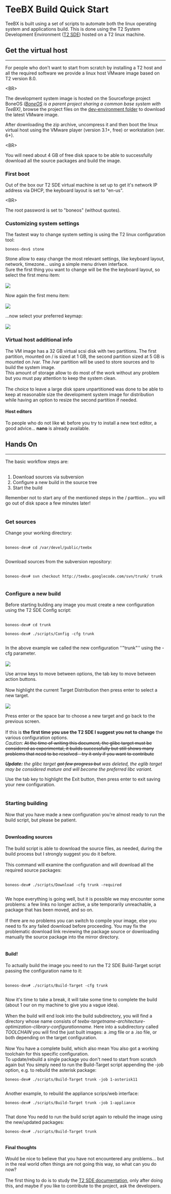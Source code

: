 # TeeBX Build Quick Start #
TeeBX is built using a set of scripts to automate both the linux operating system and applications build. This is done using the T2 System Development Environment ([T2 SDE](http://www.t2-project.org/)) hosted on a T2 linux machine.

## Get the virtual host ##

---

For people who don't want to start from scratch by installing a T2 host and all the required software we provide a  linux host VMware image based on T2 version 8.0.

&lt;BR&gt;

The development system image is hosted on the Sourceforge project BoneOS _([BoneOS](http://sourceforge.net/projects/boneos/) is a parent project sharing a common base system with TeeBX)_, browse the project files on the [dev-environment folder](http://sourceforge.net/projects/boneos/files/00-dev-environment/) to download the latest VMware image.

After downloading the zip archive, uncompress it and then boot the linux virtual host using the VMware player (version 3.1+, free) or workstation (ver. 6+).

&lt;BR&gt;

You will need about 4 GB of free disk space to be able to successfully download all the source packages and build the image.

### First boot ###
Out of the box our T2 SDE virtual machine is set up to get it's network IP address via DHCP, the keyboard layout is set to "en-us".

&lt;BR&gt;

The root password is set to "boneos" (without quotes).

### Customizing system settings ###
The fastest way to change system setting is using the T2 linux configuration tool:

```
boneos-dev$ stone
```
Stone allow to easy change the most relevant settings, like keyboard layout, network, timezone... using a simple menu driven interface.<br>Sure the first thing you want to change will be the the keyboard layout, so select the first menu item:<br>
<br>
<img src='http://teebx.googlecode.com/svn/wiki/t2-stone-00.png' />

Now again the first menu item:<br>
<br>
<img src='http://teebx.googlecode.com/svn/wiki/t2-stone-01-sysconfig.png' />

...now select your preferred keymap:<br>
<br>
<img src='http://teebx.googlecode.com/svn/wiki/t2-stone-02-sysconfig-keymap.png' />

<h3>Virtual host additional info</h3>
The VM image has a 32 GB virtual scsi disk with two partitions. The first partition, mounted on /  is sized at 1 GB, the second partition sized at 5 GB is mounted on /var. The /var partition will be used to store sources and to build the system image.<br>This amount of storage allow to do most of the work without any problem but you must pay attention to keep the system clean.<br>
<br>
The choice to leave a large disk spare unpartitioned was done to be able to keep at reasonable size the development system image for distribution while having an option to resize the second partition if needed.<br>
<h4>Host editors</h4>
To people who do not like <b>vi</b>: before you try to install a new text editor, a good advice... <b>nano</b> is already available.<br>
<h2>Hands On</h2>
<hr />
The basic workflow steps are:<br>
<br>
<ol><li>Download sources via subversion<br>
</li><li>Configure a new build in the source tree<br>
</li><li>Start the build</li></ol>

Remember not to start any of the mentioned steps in the / parttion... you will go out of disk space a few minutes later!<br>
<br>
<h3>Get sources</h3>
Change your working directory:<br>
<br>
<pre><code>boneos-dev# cd /var/devel/public/teebx<br>
</code></pre>
Download sources from the subversion repository:<br>
<br>
<pre><code>boneos-dev# svn checkout http://teebx.googlecode.com/svn/trunk/ trunk<br>
</code></pre>
<h3>Configure a new build</h3>
Before starting bulding any image you must create a new configuration using the T2 SDE Config script:<br>
<br>
<pre><code>boneos-dev# cd trunk<br>
boneos-dev# ./scripts/Config -cfg trunk<br>
</code></pre>
In the above example we called the new configuration ''"trunk"'' using the -cfg parameter.<br>
<br>
<img src='http://teebx.googlecode.com/svn/wiki/start-config-step01.png' />

Use arrow keys to move between options, the tab key to move between action buttons.<br>
<br>
Now highlight the current Target Distribution then press enter to select a new target.<br>
<br>
<img src='http://teebx.googlecode.com/svn/wiki/start-config-step02.png' />

Press enter or the space bar to choose a new target and go back to the previous screen.<br>
<br>
If this is <b>the first time you use the T2 SDE I suggest you not to change</b> the various configuration options.<br>
<i>Caution</i>: <del>At the time of writing this document, the glibc target must be considered as experimental, it builds successfully but still shows many problems that need to be resolved - try it only if you want to contribute</del>

<i><b>Update:</b> the glibc target <del>got few progress but</del> was deleted, the eglib target may be considered mature and will become the preferred libc variant.</i>

Use the tab key to highlight the Exit button, then press enter to exit saving your new configuration.<br>
<br>
<h3>Starting building</h3>
Now that you have made a new configuration you're almost ready to run the build script, but please be patient.<br>
<br>
<h4>Downloading sources</h4>
The build script is able to download the source files, as needed, during the build process but I strongly suggest you do it before.<br>
<br>
This command will examine the configuration and will download all the required source packages:<br>
<br>
<pre><code>boneos-dev# ./scripts/Download -cfg trunk -required<br>
</code></pre>
We hope everything is going well, but it is possible we may encounter some problems: a few links no longer active, a site temporarily unreachable, a package that has been moved, and so on.<br>
<br>
If there are no problems you can switch to compile your image, else you need to fix any failed download before proceeding. You may fix the problematic download link reviewing the package source or downloading manually the source package into the mirror directory.<br>
<br>
<h4>Build!</h4>
To actually build the image you need to run the T2 SDE Build-Target script passing the configuration name to it:<br>
<br>
<pre><code>boneos-dev# ./scripts/Build-Target -cfg trunk<br>
</code></pre>
Now it's time to take a break,  it will take some time to complete the build (about 1 our on my machine to give you a vague idea).<br>
<br>
When the build will end look into the build subdirectory, you will find a directory whose name consists of <i>teebx-targetname-architecture-optimization-clibrary-configurationname</i>. Here into a subdirectory called <i>TOOLCHAIN</i> you will find the just built images: a .img file or a .iso file, or both depending on the target configuration.<br>
<br>
Now You have a complete build, which also mean You also got a working toolchain for this specific configuration.<br>
To update/rebuild a single package you don't need to start from scratch again but You simply need to run the Build-Target script appending the -job option, e.g. to rebuild the asterisk package:<br>
<pre><code>boneos-dev# ./scripts/Build-Target trunk -job 1-asterisk11<br>
</code></pre>
Another example, to rebuild the appliance scrips/web interface:<br>
<pre><code>boneos-dev# ./scripts/Build-Target trunk -job 1-appliance<br>
</code></pre>

That done You nedd to run the build script again to rebuild the image using the new/updated packages:<br>
<pre><code>boneos-dev# ./scripts/Build-Target trunk<br>
</code></pre>
<h4>Final thoughts</h4>
Would be nice to believe that you have not encountered any problems... but in the real world often things are not going this way, so what can you do now?<br>
<br>
The first thing to do is to study the <a href='http://www.t2-project.org/documentation/'>T2 SDE documentation</a>, only after doing this, and maybe if you like to contribute to the project, ask the developers.